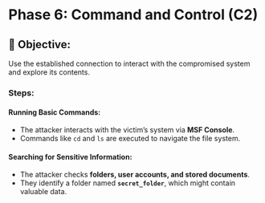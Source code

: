 # Phase 6: Command and Control (C2)

## 🌟 Objective:
Use the established connection to interact with the compromised system and explore its contents.

### Steps:
#### Running Basic Commands:
- The attacker interacts with the victim’s system via **MSF Console**.
- Commands like `cd` and `ls` are executed to navigate the file system.

#### Searching for Sensitive Information:
- The attacker checks **folders, user accounts, and stored documents**.
- They identify a folder named **`secret_folder`**, which might contain valuable data.
